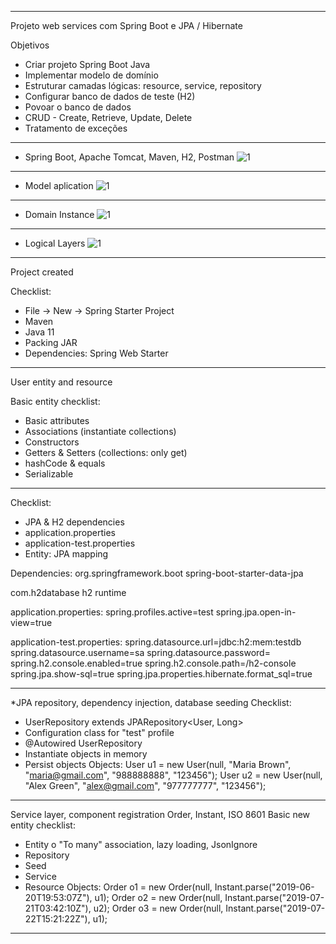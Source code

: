 ---------------------------------------------------------------
Projeto web services com Spring Boot e JPA / Hibernate 
 
Objetivos 
 * Criar projeto Spring Boot Java 
 * Implementar modelo de domínio 
 * Estruturar camadas lógicas: resource, service, repository 
 * Configurar banco de dados de teste (H2) 
 * Povoar o banco de dados 
 * CRUD - Create, Retrieve, Update, Delete 
 * Tratamento de exceções 
---------------------------------------------------------------
 * Spring Boot, Apache Tomcat, Maven, H2, Postman
![1](https://user-images.githubusercontent.com/29668363/145061589-38220f71-f8f8-4a71-b28e-604fa50eee63.PNG)
---------------------------------------------------------------
 * Model aplication
![1](https://user-images.githubusercontent.com/29668363/145062725-176b0bef-1cfa-456e-a220-563ed8001eb8.PNG)
---------------------------------------------------------------
 * Domain Instance
![1](https://user-images.githubusercontent.com/29668363/145063821-6d9430f0-8726-48d3-bc21-e8220ef7ded9.PNG)
---------------------------------------------------------------
 * Logical Layers
![1](https://user-images.githubusercontent.com/29668363/145064200-514b6bfd-5bf0-4cd0-ad3a-f589bc179bc2.PNG)
---------------------------------------------------------------
Project created 
 
Checklist: 
*  File -> New -> Spring Starter Project 
 *  Maven 
 *  Java 11 
 *  Packing JAR 
 *  Dependencies: Spring Web Starter 
--------------------------------------------------------------- 
User entity and resource 
 
Basic entity checklist: 
 * Basic attributes 
 * Associations (instantiate collections) 
 *  Constructors 
 *  Getters & Setters (collections: only get) 
 *  hashCode & equals 
 *  Serializable 
 
 ---------------------------------------------------------------
 
 Checklist:
 * JPA & H2 dependencies
 * application.properties
 * application-test.properties
 * Entity: JPA mapping

Dependencies:
  <dependency>
      <groupId>org.springframework.boot</groupId>
      <artifactId>spring-boot-starter-data-jpa</artifactId>
  </dependency>
  
  <dependency>
     <groupId>com.h2database</groupId>
     <artifactId>h2</artifactId>
     <scope>runtime</scope>
  </dependency>
  
application.properties:
  spring.profiles.active=test
  spring.jpa.open-in-view=true
 
application-test.properties:
   spring.datasource.url=jdbc:h2:mem:testdb
   spring.datasource.username=sa
   spring.datasource.password=
   spring.h2.console.enabled=true
   spring.h2.console.path=/h2-console
   spring.jpa.show-sql=true
   spring.jpa.properties.hibernate.format_sql=true

 ---------------------------------------------------------------
 *JPA repository, dependency injection, database seeding
Checklist:
  * UserRepository extends JPARepository<User, Long>
  * Configuration class for "test" profile
  * @Autowired UserRepository
  * Instantiate objects in memory
  * Persist objects
    Objects:
    User u1 = new User(null, "Maria Brown", "maria@gmail.com", "988888888", "123456");
    User u2 = new User(null, "Alex Green", "alex@gmail.com", "977777777", "123456");
  ---------------------------------------------------------------
  
  Service layer, component registration
Order, Instant, ISO 8601
Basic new entity checklist:
 * Entity
o "To many" association, lazy loading, JsonIgnore
 * Repository
 * Seed
 * Service
 * Resource
Objects:
Order o1 = new Order(null, Instant.parse("2019-06-20T19:53:07Z"), u1);
Order o2 = new Order(null, Instant.parse("2019-07-21T03:42:10Z"), u2);
Order o3 = new Order(null, Instant.parse("2019-07-22T15:21:22Z"), u1);

---------------------------------------------------------------
